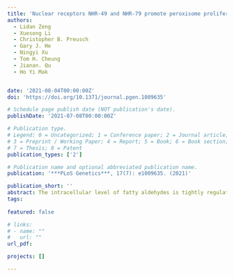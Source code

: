 ```yaml
---
title: 'Nuclear receptors NHR-49 and NHR-79 promote peroxisome proliferation to compensate for aldehyde dehydrogenase deficiency in C. elegans'
authors:
  - Lidan Zeng
  - Xuesong Li
  - Christopher B. Preusch
  - Gary J. He
  - Ningyi Xu
  - Tom H. Cheung
  - Jianan. Qu
  - Ho Yi Mak


date: '2021-08-04T00:00:00Z'
doi: 'https://doi.org/10.1371/journal.pgen.1009635'

# Schedule page publish date (NOT publication's date).
publishDate: '2021-07-08T00:00:00Z'

# Publication type.
# Legend: 0 = Uncategorized; 1 = Conference paper; 2 = Journal article;
# 3 = Preprint / Working Paper; 4 = Report; 5 = Book; 6 = Book section;
# 7 = Thesis; 8 = Patent
publication_types: ['2']

# Publication name and optional abbreviated publication name.
publication: '***PLoS Genetics***, 17(7): e1009635. (2021)'

publication_short: ''
abstract: The intracellular level of fatty aldehydes is tightly regulated by aldehyde dehydrogenases to minimize the formation of toxic lipid and protein adducts. Importantly, the dysregulation of aldehyde dehydrogenases has been implicated in neurologic disorder and cancer in humans. However, cellular responses to unresolved, elevated fatty aldehyde levels are poorly understood. Here, we report that ALH-4 is a C. elegans aldehyde dehydrogenase that specifically associates with the endoplasmic reticulum, mitochondria and peroxisomes. Based on lipidomic and imaging analysis, we show that the loss of ALH-4 increases fatty aldehyde levels and reduces fat storage. ALH-4 deficiency in the intestine, cell-nonautonomously induces NHR-49/NHR-79-dependent hypodermal peroxisome proliferation. This is accompanied by the upregulation of catalases and fatty acid catabolic enzymes, as indicated by RNA sequencing. Such a response is required to counteract ALH-4 deficiency since alh-4; nhr-49 double mutant animals are sterile. Our work reveals unexpected inter-tissue communication of fatty aldehyde levels and suggests pharmacological modulation of peroxisome proliferation as a therapeutic strategy to tackle pathology related to excess fatty aldehydes.
tags:
  
featured: false

# links:
# - name: ""
#   url: ""
url_pdf: 

projects: []

---
```





